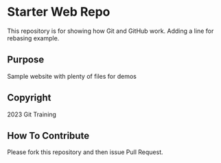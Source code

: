 # Starter Web Repo

This repository is for showing how Git and GitHub work. Adding a line for rebasing example.

## Purpose

Sample website with plenty of files for demos

## Copyright

2023 Git Training

## How To Contribute

Please fork this repository and then issue Pull Request.